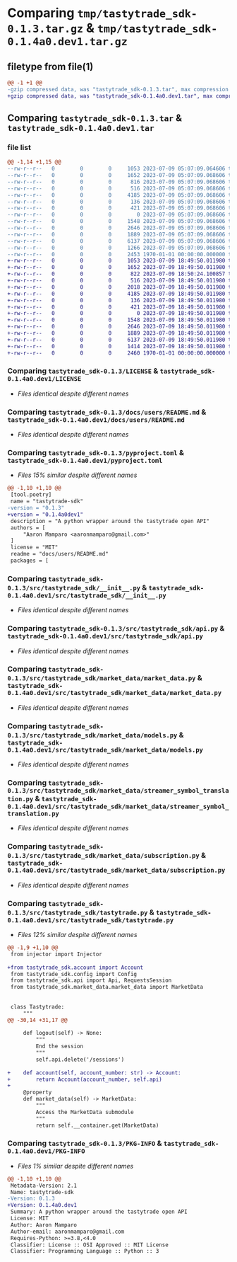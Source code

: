 # Comparing `tmp/tastytrade_sdk-0.1.3.tar.gz` & `tmp/tastytrade_sdk-0.1.4a0.dev1.tar.gz`

## filetype from file(1)

```diff
@@ -1 +1 @@
-gzip compressed data, was "tastytrade_sdk-0.1.3.tar", max compression
+gzip compressed data, was "tastytrade_sdk-0.1.4a0.dev1.tar", max compression
```

## Comparing `tastytrade_sdk-0.1.3.tar` & `tastytrade_sdk-0.1.4a0.dev1.tar`

### file list

```diff
@@ -1,14 +1,15 @@
--rw-r--r--   0        0        0     1053 2023-07-09 05:07:09.064606 tastytrade_sdk-0.1.3/LICENSE
--rw-r--r--   0        0        0     1652 2023-07-09 05:07:09.068606 tastytrade_sdk-0.1.3/docs/users/README.md
--rw-r--r--   0        0        0      816 2023-07-09 05:07:09.068606 tastytrade_sdk-0.1.3/pyproject.toml
--rw-r--r--   0        0        0      516 2023-07-09 05:07:09.068606 tastytrade_sdk-0.1.3/src/tastytrade_sdk/__init__.py
--rw-r--r--   0        0        0     4185 2023-07-09 05:07:09.068606 tastytrade_sdk-0.1.3/src/tastytrade_sdk/api.py
--rw-r--r--   0        0        0      136 2023-07-09 05:07:09.068606 tastytrade_sdk-0.1.3/src/tastytrade_sdk/config.py
--rw-r--r--   0        0        0      421 2023-07-09 05:07:09.068606 tastytrade_sdk-0.1.3/src/tastytrade_sdk/exceptions.py
--rw-r--r--   0        0        0        0 2023-07-09 05:07:09.068606 tastytrade_sdk-0.1.3/src/tastytrade_sdk/market_data/__init__.py
--rw-r--r--   0        0        0     1548 2023-07-09 05:07:09.068606 tastytrade_sdk-0.1.3/src/tastytrade_sdk/market_data/market_data.py
--rw-r--r--   0        0        0     2646 2023-07-09 05:07:09.068606 tastytrade_sdk-0.1.3/src/tastytrade_sdk/market_data/models.py
--rw-r--r--   0        0        0     1889 2023-07-09 05:07:09.068606 tastytrade_sdk-0.1.3/src/tastytrade_sdk/market_data/streamer_symbol_translation.py
--rw-r--r--   0        0        0     6137 2023-07-09 05:07:09.068606 tastytrade_sdk-0.1.3/src/tastytrade_sdk/market_data/subscription.py
--rw-r--r--   0        0        0     1266 2023-07-09 05:07:09.068606 tastytrade_sdk-0.1.3/src/tastytrade_sdk/tastytrade.py
--rw-r--r--   0        0        0     2453 1970-01-01 00:00:00.000000 tastytrade_sdk-0.1.3/PKG-INFO
+-rw-r--r--   0        0        0     1053 2023-07-09 18:49:50.011980 tastytrade_sdk-0.1.4a0.dev1/LICENSE
+-rw-r--r--   0        0        0     1652 2023-07-09 18:49:50.011980 tastytrade_sdk-0.1.4a0.dev1/docs/users/README.md
+-rw-r--r--   0        0        0      822 2023-07-09 18:50:24.100857 tastytrade_sdk-0.1.4a0.dev1/pyproject.toml
+-rw-r--r--   0        0        0      516 2023-07-09 18:49:50.011980 tastytrade_sdk-0.1.4a0.dev1/src/tastytrade_sdk/__init__.py
+-rw-r--r--   0        0        0     2018 2023-07-09 18:49:50.011980 tastytrade_sdk-0.1.4a0.dev1/src/tastytrade_sdk/account.py
+-rw-r--r--   0        0        0     4185 2023-07-09 18:49:50.011980 tastytrade_sdk-0.1.4a0.dev1/src/tastytrade_sdk/api.py
+-rw-r--r--   0        0        0      136 2023-07-09 18:49:50.011980 tastytrade_sdk-0.1.4a0.dev1/src/tastytrade_sdk/config.py
+-rw-r--r--   0        0        0      421 2023-07-09 18:49:50.011980 tastytrade_sdk-0.1.4a0.dev1/src/tastytrade_sdk/exceptions.py
+-rw-r--r--   0        0        0        0 2023-07-09 18:49:50.011980 tastytrade_sdk-0.1.4a0.dev1/src/tastytrade_sdk/market_data/__init__.py
+-rw-r--r--   0        0        0     1548 2023-07-09 18:49:50.011980 tastytrade_sdk-0.1.4a0.dev1/src/tastytrade_sdk/market_data/market_data.py
+-rw-r--r--   0        0        0     2646 2023-07-09 18:49:50.011980 tastytrade_sdk-0.1.4a0.dev1/src/tastytrade_sdk/market_data/models.py
+-rw-r--r--   0        0        0     1889 2023-07-09 18:49:50.011980 tastytrade_sdk-0.1.4a0.dev1/src/tastytrade_sdk/market_data/streamer_symbol_translation.py
+-rw-r--r--   0        0        0     6137 2023-07-09 18:49:50.011980 tastytrade_sdk-0.1.4a0.dev1/src/tastytrade_sdk/market_data/subscription.py
+-rw-r--r--   0        0        0     1414 2023-07-09 18:49:50.011980 tastytrade_sdk-0.1.4a0.dev1/src/tastytrade_sdk/tastytrade.py
+-rw-r--r--   0        0        0     2460 1970-01-01 00:00:00.000000 tastytrade_sdk-0.1.4a0.dev1/PKG-INFO
```

### Comparing `tastytrade_sdk-0.1.3/LICENSE` & `tastytrade_sdk-0.1.4a0.dev1/LICENSE`

 * *Files identical despite different names*

### Comparing `tastytrade_sdk-0.1.3/docs/users/README.md` & `tastytrade_sdk-0.1.4a0.dev1/docs/users/README.md`

 * *Files identical despite different names*

### Comparing `tastytrade_sdk-0.1.3/pyproject.toml` & `tastytrade_sdk-0.1.4a0.dev1/pyproject.toml`

 * *Files 15% similar despite different names*

```diff
@@ -1,10 +1,10 @@
 [tool.poetry]
 name = "tastytrade-sdk"
-version = "0.1.3"
+version = "0.1.4a0dev1"
 description = "A python wrapper around the tastytrade open API"
 authors = [
     "Aaron Mamparo <aaronmamparo@gmail.com>"
 ]
 license = "MIT"
 readme = "docs/users/README.md"
 packages = [
```

### Comparing `tastytrade_sdk-0.1.3/src/tastytrade_sdk/__init__.py` & `tastytrade_sdk-0.1.4a0.dev1/src/tastytrade_sdk/__init__.py`

 * *Files identical despite different names*

### Comparing `tastytrade_sdk-0.1.3/src/tastytrade_sdk/api.py` & `tastytrade_sdk-0.1.4a0.dev1/src/tastytrade_sdk/api.py`

 * *Files identical despite different names*

### Comparing `tastytrade_sdk-0.1.3/src/tastytrade_sdk/market_data/market_data.py` & `tastytrade_sdk-0.1.4a0.dev1/src/tastytrade_sdk/market_data/market_data.py`

 * *Files identical despite different names*

### Comparing `tastytrade_sdk-0.1.3/src/tastytrade_sdk/market_data/models.py` & `tastytrade_sdk-0.1.4a0.dev1/src/tastytrade_sdk/market_data/models.py`

 * *Files identical despite different names*

### Comparing `tastytrade_sdk-0.1.3/src/tastytrade_sdk/market_data/streamer_symbol_translation.py` & `tastytrade_sdk-0.1.4a0.dev1/src/tastytrade_sdk/market_data/streamer_symbol_translation.py`

 * *Files identical despite different names*

### Comparing `tastytrade_sdk-0.1.3/src/tastytrade_sdk/market_data/subscription.py` & `tastytrade_sdk-0.1.4a0.dev1/src/tastytrade_sdk/market_data/subscription.py`

 * *Files identical despite different names*

### Comparing `tastytrade_sdk-0.1.3/src/tastytrade_sdk/tastytrade.py` & `tastytrade_sdk-0.1.4a0.dev1/src/tastytrade_sdk/tastytrade.py`

 * *Files 12% similar despite different names*

```diff
@@ -1,9 +1,10 @@
 from injector import Injector
 
+from tastytrade_sdk.account import Account
 from tastytrade_sdk.config import Config
 from tastytrade_sdk.api import Api, RequestsSession
 from tastytrade_sdk.market_data.market_data import MarketData
 
 
 class Tastytrade:
     """
@@ -30,14 +31,17 @@
 
     def logout(self) -> None:
         """
         End the session
         """
         self.api.delete('/sessions')
 
+    def account(self, account_number: str) -> Account:
+        return Account(account_number, self.api)
+
     @property
     def market_data(self) -> MarketData:
         """
         Access the MarketData submodule
         """
         return self.__container.get(MarketData)
```

### Comparing `tastytrade_sdk-0.1.3/PKG-INFO` & `tastytrade_sdk-0.1.4a0.dev1/PKG-INFO`

 * *Files 1% similar despite different names*

```diff
@@ -1,10 +1,10 @@
 Metadata-Version: 2.1
 Name: tastytrade-sdk
-Version: 0.1.3
+Version: 0.1.4a0.dev1
 Summary: A python wrapper around the tastytrade open API
 License: MIT
 Author: Aaron Mamparo
 Author-email: aaronmamparo@gmail.com
 Requires-Python: >=3.8,<4.0
 Classifier: License :: OSI Approved :: MIT License
 Classifier: Programming Language :: Python :: 3
```

